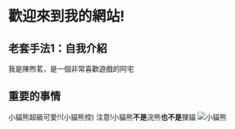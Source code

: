 # 歡迎來到我的網站!

## 老套手法1：自我介紹
我是陳煦茗，是一個非常喜歡遊戲的阿宅
## 重要的事情
小貓熊超級可愛!!(小貓熊控)
注意!小貓熊**不是**浣熊**也不是**狸貓
![小貓熊](https://encrypted-tbn0.gstatic.com/images?q=tbn:ANd9GcRm7JuCoLDAoMii19qcZlpjdRhTrurb-EAueA&usqp=CAU)
